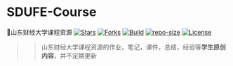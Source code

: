 # SDUFE-Course
👊山东财经大学课程资源
[![Stars](https://img.shields.io/github/stars/SDUFE-Resource/SDUFE-Course.svg?label=Stars&style=social)](https://github.com/SDUFE-Resource/SDUFE-Course/stargazers)
[![Forks](https://img.shields.io/github/forks/USTC-Resource/USTC-Course.svg?label=Forks&style=social)](https://github.com/USTC-Resource/USTC-Course/network/members)
[![Build](https://travis-ci.org/USTC-Resource/USTC-Course.svg?branch=master)](https://travis-ci.org/USTC-Resource/USTC-Course?branch=master)
[![repo-size](https://img.shields.io/github/repo-size/USTC-Resource/USTC-Course.svg)]()
[![License](https://img.shields.io/aur/license/yaourt.svg)](https://img.shields.io/aur/license/yaourt.svg)

>>山东财经大学课程资源的作业，笔记，课件，总结，经验等**学生原创内容**，并不定期更新

